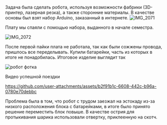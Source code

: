 Задача была сделать робота, используя возможности фабрики (3D-принтер, лазерная резка), а также сторонние материалы.
В качестве основы был взят набор Arduino, заказанный в интернете.
![IMG_2071](https://github.com/user-attachments/assets/7fdba696-84d6-449a-8423-a7f6bc676ea4)


Плату мы спаяли с помощью набора, выданного в начале семестра.

![IMG_2072](https://github.com/user-attachments/assets/67b054ea-855b-467d-94ad-318c50f6020b)

После первой пайки плата не работала, так как были сожжены провода, пришлось все переделывать. Купили батарейки, часть из которых в итоге не понадобилась.
Итоговое изделие выглядит так

![робот фотка](https://github.com/user-attachments/assets/a876514c-889d-4a69-ab75-992505a6f7dc)

Видео успешной поездки

https://github.com/user-attachments/assets/b2f91b1c-6608-442c-b96a-0780e70debbc



Проблема была в том, что робот с трудом заезжал на эстокаду из-за низкого расположения блока с батарейками, в итоге было принято решение переместить блок повыше.
В качестве острия для протыкивания шарика использовали отвертку, приклеенную на скотч.
